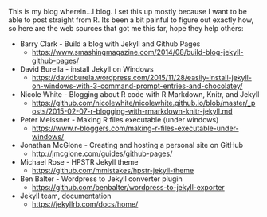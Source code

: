 This is my blog wherein...I blog. I set this up mostly because I want to be able to post straight from R. Its been a bit painful to figure out exactly how, so here are the web sources that got me this far, hope they help others:

* Barry Clark - Build a blog with Jekyll and Github Pages  
  * https://www.smashingmagazine.com/2014/08/build-blog-jekyll-github-pages/
* David Burella - install Jekyll on Windows
  * https://davidburela.wordpress.com/2015/11/28/easily-install-jekyll-on-windows-with-3-command-prompt-entries-and-chocolatey/
* Nicole White - Blogging about R code with R Markdown, Knitr, and Jekyll
  * https://github.com/nicolewhite/nicolewhite.github.io/blob/master/_posts/2015-02-07-r-blogging-with-rmarkdown-knitr-jekyll.md
* Peter Meissner - Making R files executable (under windows)
  * https://www.r-bloggers.com/making-r-files-executable-under-windows/ 
* Jonathan McGlone - Creating and hosting a personal site on GitHub
  * http://jmcglone.com/guides/github-pages/
* Michael Rose - HPSTR Jekyll theme
  * https://github.com/mmistakes/hpstr-jekyll-theme
* Ben Balter - Wordpress to Jekyll converter plugin
  * https://github.com/benbalter/wordpress-to-jekyll-exporter
* Jekyll team, documentation
  * https://jekyllrb.com/docs/home/ 
